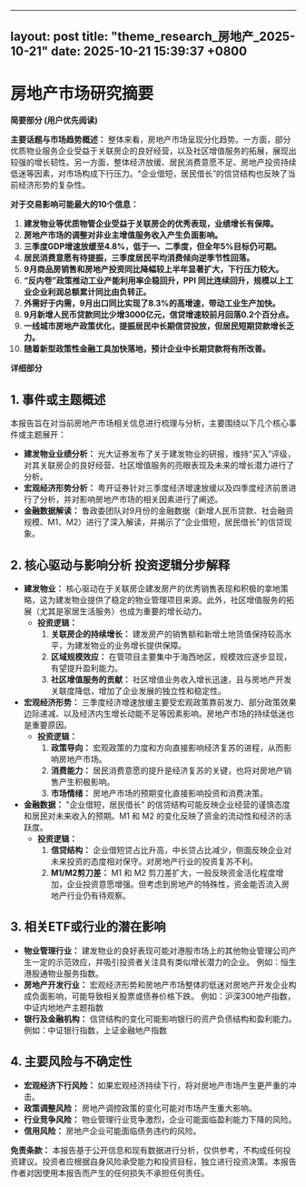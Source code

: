 
--- 
layout: post
title: "theme_research_房地产_2025-10-21"
date: 2025-10-21 15:39:37 +0800
--- 

# 房地产市场研究摘要

**简要部分 (用户优先阅读)**

**主要话题与市场趋势概述：** 整体来看，房地产市场呈现分化趋势。一方面，部分优质物业服务企业受益于关联房企的良好经营，以及社区增值服务的拓展，展现出较强的增长韧性。另一方面，整体经济放缓、居民消费意愿不足、房地产投资持续低迷等因素，对市场构成下行压力。“企业借短，居民借长”的信贷结构也反映了当前经济形势的复杂性。

**对于交易影响可能最大的10个信息：**
1.  **建发物业等优质物管企业受益于关联房企的优秀表现，业绩增长有保障。**
2.  **房地产市场的调整对非业主增值服务收入产生负面影响。**
3.  **三季度GDP增速放缓至4.8%，低于一、二季度，但全年5%目标仍可期。**
4.  **居民消费意愿有待提振，三季度居民平均消费倾向逆季节性回落。**
5.  **9月商品房销售和房地产投资同比降幅较上半年显著扩大，下行压力较大。**
6.  **“反内卷”政策推动工业产能利用率企稳回升，PPI 同比连续回升，规模以上工业企业利润总额累计同比由负转正。**
7.  **外需好于内需，9月出口同比实现了8.3%的高增速，带动工业生产加快。**
8.  **9月新增人民币贷款同比少增3000亿元，信贷增速较前月回落0.2个百分点。**
9.  **一线城市房地产政策优化，提振居民中长期信贷投放，但居民短期贷款增长乏力。**
10. **随着新型政策性金融工具加快落地，预计企业中长期贷款将有所改善。**

**详细部分**

## 1. 事件或主题概述

本报告旨在对当前房地产市场相关信息进行梳理与分析，主要围绕以下几个核心事件或主题展开：

*   **建发物业业绩分析：** 光大证券发布了关于建发物业的研报，维持“买入”评级，对其关联房企的良好经营、社区增值服务的亮眼表现及未来的增长潜力进行了分析。
*   **宏观经济形势分析：** 粤开证券针对三季度经济增速放缓以及四季度经济前景进行了分析，并对影响房地产市场的相关因素进行了阐述。
*   **金融数据解读：** 鲁政委团队对9月份的金融数据（新增人民币贷款、社会融资规模、M1、M2）进行了深入解读，并揭示了“企业借短，居民借长”的信贷现象。

## 2. 核心驱动与影响分析 投资逻辑分步解释

*   **建发物业：** 核心驱动在于关联房企建发房产的优秀销售表现和积极的拿地策略，这为建发物业提供了稳定的物业管理项目来源。此外，社区增值服务的拓展（尤其是家居生活服务）也成为重要的增长动力。
    *   **投资逻辑：**
        1.  **关联房企的持续增长：** 建发房产的销售额和新增土地货值保持较高水平，为建发物业的业务增长提供保障。
        2.  **区域规模效应：** 在管项目主要集中于海西地区，规模效应逐步显现，有望提升盈利能力。
        3.  **社区增值服务的贡献：** 社区增值业务收入增长迅速，且与房地产开发关联度降低，增加了企业发展的独立性和稳定性。
*   **宏观经济形势：** 三季度经济增速放缓主要受宏观政策靠前发力、部分政策效果边际递减、以及经济内生增长动能不足等因素影响。房地产市场的持续低迷也是重要原因。
    *   **投资逻辑：**
        1.  **政策导向：** 宏观政策的力度和方向直接影响经济复苏的进程，从而影响房地产市场。
        2.  **消费能力：** 居民消费意愿的提升是经济复苏的关键，也将对房地产销售产生积极影响。
        3.  **市场情绪：** 房地产市场的预期变化直接影响投资和消费决策。
*   **金融数据：** "企业借短，居民借长" 的信贷结构可能反映企业经营的谨慎态度和居民对未来收入的预期。M1 和 M2 的变化反映了资金的流动性和经济的活跃度。
      *   **投资逻辑：**
          1.  **信贷结构：** 企业借短贷占比升高，中长贷占比减少，侧面反映企业对未来投资的态度相对保守。对房地产行业的投资复苏不利。
          2.  **M1/M2剪刀差：** M1 和 M2 剪刀差扩大，一般反映资金活化程度增加，企业投资意愿增强。但考虑到房地产的特殊性，资金能否流入房地产行业仍有待观察。

## 3. 相关ETF或行业的潜在影响

*   **物业管理行业：** 建发物业的良好表现可能对港股市场上的其他物业管理公司产生一定的示范效应，并吸引投资者关注具有类似增长潜力的企业。 例如：恒生港股通物业服务指数。
*   **房地产开发行业：** 宏观经济形势和房地产市场整体的低迷对房地产开发企业构成负面影响，可能导致相关股票或债券价格下跌。 例如：沪深300地产指数，中证内地地产主题指数
*   **银行及金融机构：** 信贷结构的变化可能影响银行的资产负债结构和盈利能力。 例如：中证银行指数，上证金融地产指数

## 4. 主要风险与不确定性

*   **宏观经济下行风险：** 如果宏观经济持续下行，将对房地产市场产生更严重的冲击。
*   **政策调整风险：** 房地产调控政策的变化可能对市场产生重大影响。
*   **行业竞争风险：** 物业管理行业竞争激烈，企业可能面临盈利能力下降的风险。
*   **信用风险：** 房地产企业可能面临债务违约的风险。

**免责条款：** 本报告基于公开信息和现有数据进行分析，仅供参考，不构成任何投资建议。投资者应根据自身风险承受能力和投资目标，独立进行投资决策。本报告作者对因使用本报告而产生的任何损失不承担任何责任。